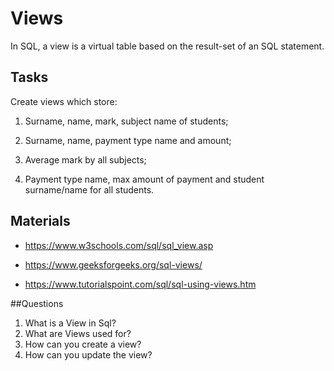 # Views
In SQL, a view is a virtual table based on the result-set of an SQL statement.

## Tasks
Create views which store: 

1) Surname, name, mark, subject name of students; 

2) Surname, name, payment type name and amount; 

3) Average mark by all subjects; 

4) Payment type name, max amount of payment and student surname/name for all students. 

## Materials
- https://www.w3schools.com/sql/sql_view.asp 

- https://www.geeksforgeeks.org/sql-views/ 

- https://www.tutorialspoint.com/sql/sql-using-views.htm 

##Questions
1. What is a View in Sql?
2. What are Views used for?
3. How can you create a view?
4. How can you update the view?
